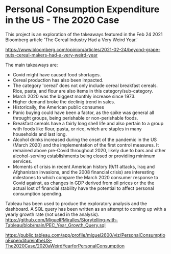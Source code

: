 # Personal Consumption Expenditure in the US - The 2020 Case

This project is an exploration of the takeaways featured in the Feb 24 2021 Bloomberg article 'The Cereal Industry Had a Very Weird Year.'

https://www.bloomberg.com/opinion/articles/2021-02-24/beyond-grape-nuts-cereal-makers-had-a-very-weird-year

The main takeaways are:

- Covid might have caused food shortages.
- Cereal production has also been impacted.
- The category 'cereal' does not only include cereal breakfast cereals. Rice, pasta, and flour are also items in this category/sub-category.
- March 2020 was the biggest monthly increase since 1973.
- Higher demand broke the declinig trend in sales. 
- Historically, the American public consumes
- Panic buying could have been a factor, as the spike was general all throught groups, being perishable or non-perishable foods. 
- Breakfast cereals have a fairly long shell life and also pertain to a group with foods like flour, pasta, or rice, which are staples in many households and last long. 
- Alcohol drinks increased during the onset of the pandemic in the US (March 2020) and the implementation of the first control measures. It remained above pre-Covid throughout 2020, likely due to bars and other alcohol-serving establishments being closed or providiing minimum services.
- Moments of crisis in recent American history (9/11 attacks, Iraq and Afghanistan invasions, and the 2008 financial crisis) are interesting milestones to which compare the March 2020 consumer response to Covid against, as changes in GDP derived from oil prices or the the actual lost of financial stability have the potential to affect personal consumption spending. 

Tableau has been used to produce the exploratory analysis and the dashboard. A SQL query has been written as an attempt to coming up with a yearly growth rate (not used in the analysis). 
https://github.com/MiguelPMiralles/Storytelling-with-Tableau/blob/main/PEC_Year_Growth_Query.sql

https://public.tableau.com/app/profile/miguel2600/viz/PersonalConsumptionExpenditureintheUS-The2020Case/2020aWeirdYearforPersonalConsumption
 
